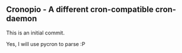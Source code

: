 Cronopio - A different cron-compatible cron-daemon
--------------------------------------------------

This is an initial commit.

Yes, I will use pycron to parse :P

